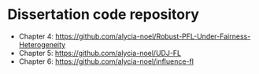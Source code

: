 # Dissertation code repository

* Chapter 4: https://github.com/alycia-noel/Robust-PFL-Under-Fairness-Heterogeneity
* Chapter 5: https://github.com/alycia-noel/UDJ-FL
* Chapter 6: https://github.com/alycia-noel/influence-fl
